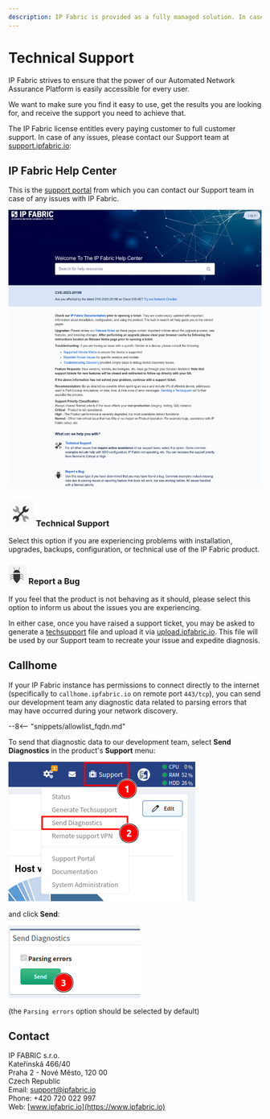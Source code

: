 ```yaml
---
description: IP Fabric is provided as a fully managed solution. In case of an issue, please contact our Support team at https://support.ipfabric.io.
---
```


# Technical Support

IP Fabric strives to ensure that the power of our Automated Network Assurance
Platform is easily accessible for every user.

We want to make sure you find it easy to use, get the results you are looking
for, and receive the support you need to achieve that.

The IP Fabric license entitles every paying customer to full customer support.
In case of any issues, please contact our Support team at
[support.ipfabric.io](https://support.ipfabric.io):

## IP Fabric Help Center

This is the [support portal](https://support.ipfabric.io) from which you can
contact our Support team in case of any issues with IP Fabric.

![IP Fabric Help Center](help_center.png)

### ![Technical Support](ico_tech.png) Technical Support

Select this option if you are experiencing problems with installation, upgrades,
backups, configuration, or technical use of the IP Fabric product.

### ![Bug](ico_bug.png) Report a Bug

If you feel that the product is not behaving as it should, please select this
option to inform us about the issues you are experiencing.

In either case, once you have raised a support ticket, you may be asked to
generate a [techsupport](techsupport.md) file and upload it via
[upload.ipfabric.io](https://upload.ipfabric.io). This file will be used by our
Support team to recreate your issue and expedite diagnosis.

## Callhome

If your IP Fabric instance has permissions to connect directly to the internet
(specifically to `callhome.ipfabric.io` on remote port `443/tcp`), you can send
our development team any diagnostic data related to parsing errors that may have
occurred during your network discovery.

--8<-- "snippets/allowlist_fqdn.md"

To send that diagnostic data to our development team, select **Send
Diagnostics** in the product's **Support** menu:

![Diagnostics](diagnostics.png)

and click **Send**:

![Parsing Errors](parsing.png)

(the `Parsing errors` option should be selected by default)

## Contact

IP FABRIC s.r.o.<br/>
Kateřinská 466/40<br/>
Praha 2 - Nové Město, 120 00<br/>
Czech Republic<br/>
Email: <support@ipfabric.io><br/>
Phone: +420 720 022 997<br/>
Web: [www.ipfabric.io](https://www.ipfabric.io)
